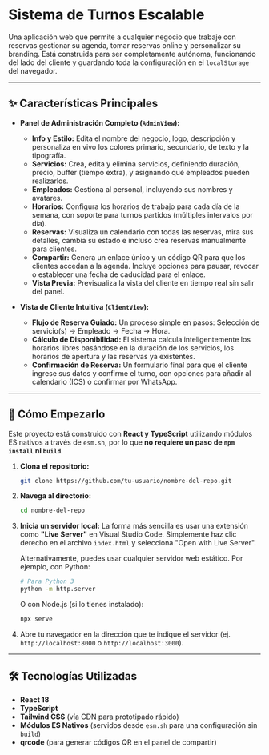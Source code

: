 # Sistema de Turnos Escalable

Una aplicación web que permite a cualquier negocio que trabaje con reservas gestionar su agenda, tomar reservas online y personalizar su branding. Está construida para ser completamente autónoma, funcionando del lado del cliente y guardando toda la configuración en el `localStorage` del navegador.

---

## ✨ Características Principales

*   **Panel de Administración Completo (`AdminView`):**
    *   **Info y Estilo:** Edita el nombre del negocio, logo, descripción y personaliza en vivo los colores primario, secundario, de texto y la tipografía.
    *   **Servicios:** Crea, edita y elimina servicios, definiendo duración, precio, buffer (tiempo extra), y asignando qué empleados pueden realizarlos.
    *   **Empleados:** Gestiona al personal, incluyendo sus nombres y avatares.
    *   **Horarios:** Configura los horarios de trabajo para cada día de la semana, con soporte para turnos partidos (múltiples intervalos por día).
    *   **Reservas:** Visualiza un calendario con todas las reservas, mira sus detalles, cambia su estado e incluso crea reservas manualmente para clientes.
    *   **Compartir:** Genera un enlace único y un código QR para que los clientes accedan a la agenda. Incluye opciones para pausar, revocar o establecer una fecha de caducidad para el enlace.
    *   **Vista Previa:** Previsualiza la vista del cliente en tiempo real sin salir del panel.

*   **Vista de Cliente Intuitiva (`ClientView`):**
    *   **Flujo de Reserva Guiado:** Un proceso simple en pasos: Selección de servicio(s) -> Empleado -> Fecha -> Hora.
    *   **Cálculo de Disponibilidad:** El sistema calcula inteligentemente los horarios libres basándose en la duración de los servicios, los horarios de apertura y las reservas ya existentes.
    *   **Confirmación de Reserva:** Un formulario final para que el cliente ingrese sus datos y confirme el turno, con opciones para añadir al calendario (ICS) o confirmar por WhatsApp.

---

## 🚀 Cómo Empezarlo

Este proyecto está construido con **React y TypeScript** utilizando módulos ES nativos a través de `esm.sh`, por lo que **no requiere un paso de `npm install` ni `build`**.

1.  **Clona el repositorio:**
    ```bash
    git clone https://github.com/tu-usuario/nombre-del-repo.git
    ```
2.  **Navega al directorio:**
    ```bash
    cd nombre-del-repo
    ```
3.  **Inicia un servidor local:**
    La forma más sencilla es usar una extensión como **"Live Server"** en Visual Studio Code. Simplemente haz clic derecho en el archivo `index.html` y selecciona "Open with Live Server".

    Alternativamente, puedes usar cualquier servidor web estático. Por ejemplo, con Python:
    ```bash
    # Para Python 3
    python -m http.server
    ```
    O con Node.js (si lo tienes instalado):
    ```bash
    npx serve
    ```
4.  Abre tu navegador en la dirección que te indique el servidor (ej. `http://localhost:8000` o `http://localhost:3000`).

---

## 🛠️ Tecnologías Utilizadas

*   **React 18**
*   **TypeScript**
*   **Tailwind CSS** (vía CDN para prototipado rápido)
*   **Módulos ES Nativos** (servidos desde `esm.sh` para una configuración sin `build`)
*   **qrcode** (para generar códigos QR en el panel de compartir)